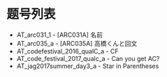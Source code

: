 # 题号列表

- AT_arc031_1 - [ARC031A] 名前
- AT_arc035_a - [ARC035A] 高橋くんと回文
- AT_codefestival_2016_qualC_a - CF
- AT_code_festival_2017_qualc_a - Can you get AC?
- AT_jag2017summer_day3_a - Star in Parentheses
